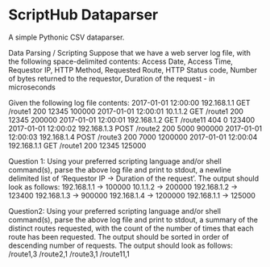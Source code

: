 # ScriptHub Dataparser
A simple Pythonic CSV dataparser.

Data Parsing / Scripting
Suppose that we have a web server log file, with the following space-delimited contents:
Access Date, Access Time, Requestor IP, HTTP Method, Requested Route, HTTP Status code, Number of bytes returned to the requestor, Duration of the request - in microseconds

Given the following log file contents:
2017-01-01 12:00:00 192.168.1.1 GET /route1 200 12345 100000
2017-01-01 12:00:01 10.1.1.2 GET /route1 200 12345 200000
2017-01-01 12:00:01 192.168.1.2 GET /route11 404 0 123400
2017-01-01 12:00:02 192.168.1.3 POST /route2 200 5000 900000
2017-01-01 12:00:03 192.168.1.4 POST /route3 200 7000 1200000
2017-01-01 12:00:04 192.168.1.1 GET /route1 200 12345 125000

Question 1: Using your preferred scripting language and/or shell command(s), parse the above log file and
print to stdout, a newline delimited list of ‘Requestor IP -> Duration of the request’.
The output should look as follows:
192.168.1.1 -> 100000
10.1.1.2 -> 200000
192.168.1.2 -> 123400
192.168.1.3 -> 900000
192.168.1.4 -> 1200000
192.168.1.1 -> 125000

Question2: Using your preferred scripting language and/or shell command(s), parse the above log file and
print to stdout, a summary of the distinct routes requested, with the count of the number of times
that each route has been requested. The output should be sorted in order of descending
number of requests.
The output should look as follows:
/route1,3
/route2,1
/route3,1
/route11,1
